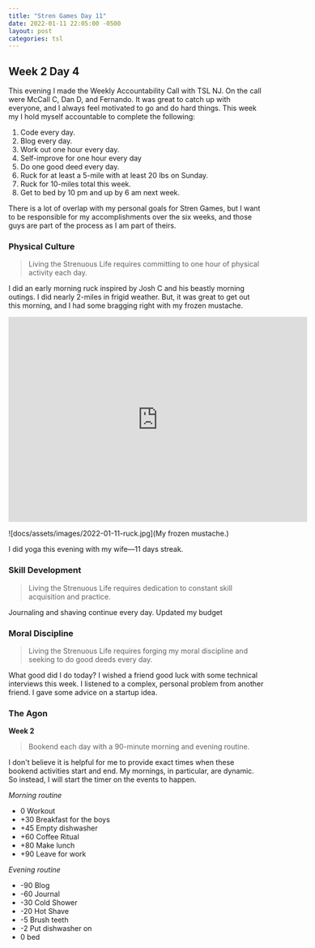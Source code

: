 ```yaml
---
title: "Stren Games Day 11"
date: 2022-01-11 22:05:00 -0500
layout: post
categories: tsl
---
```

## Week 2 Day 4

This evening I made the Weekly Accountability Call with TSL NJ. On the call were McCall C, Dan D, and Fernando. It was great to catch up with everyone, and I always feel motivated to go and do hard things. This week my I hold myself accountable to complete the following:

1. Code every day.
2. Blog every day.
3. Work out one hour every day.
4. Self-improve for one hour every day
5. Do one good deed every day.
6. Ruck for at least a 5-mile with at least 20 lbs on Sunday.
7. Ruck for 10-miles total this week.
8. Get to bed by 10 pm and up by 6 am next week.

There is a lot of overlap with my personal goals for Stren Games, but I want to be responsible for my accomplishments over the six weeks, and those guys are part of the process as I am part of theirs. 

### Physical Culture
> Living the Strenuous Life requires committing to one hour of physical activity each day.

I did an early morning ruck inspired by Josh C and his beastly morning outings. I did nearly 2-miles in frigid weather. But, it was great to get out this morning, and I had some bragging right with my frozen mustache.

<iframe height='405' width='590' frameborder='0' allowtransparency='true' scrolling='no' src='https://www.strava.com/activities/6506283658/embed/df83c2a032bc552f5a272dcdb3916e866feec75b'></iframe>

![docs/assets/images/2022-01-11-ruck.jpg](My frozen mustache.)

I did yoga this evening with my wife—11 days streak.

### Skill Development
> Living the Strenuous Life requires dedication to constant skill acquisition and practice.

Journaling and shaving continue every day. Updated my budget

### Moral Discipline
> Living the Strenuous Life requires forging my moral discipline and seeking to do good deeds every day.

What good did I do today?
I wished a friend good luck with some technical interviews this week.
I listened to a complex, personal problem from another friend.
I gave some advice on a startup idea.  

### The Agon
**Week 2**
> Bookend each day with a 90-minute morning and evening routine.

I don't believe it is helpful for me to provide exact times when these bookend activities start and end. My mornings, in particular, are dynamic. So instead, I will start the timer on the events to happen.

*Morning routine*

* 0 Workout
* +30 Breakfast for the boys
* +45 Empty dishwasher
* +60 Coffee Ritual
* +80 Make lunch
* +90 Leave for work

*Evening routine*

* -90 Blog
* -60 Journal
* -30 Cold Shower
* -20 Hot Shave
* -5 Brush teeth
* -2 Put dishwasher on
* 0 bed
